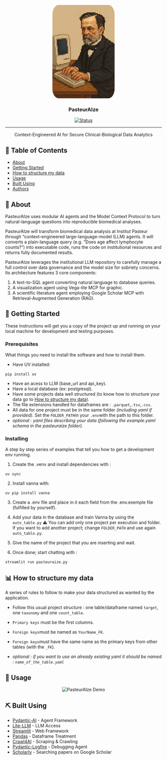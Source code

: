 <p align="center">
  <a href="" rel="noopener">
 <img width=200px height=300px src="logo.png" alt="Project logo" style="border-radius: 10%;"></a>
</p>

<h3 align="center">PasteurAIze</h3>

<div align="center">

[![Status](https://img.shields.io/badge/status-active-success.svg)]()


</div>

---

<p align="center"> Context-Engineered AI for Secure Clinical-Biological Data
Analytics
    <br> 
</p>

## 📝 Table of Contents

- [About](#about)
- [Getting Started](#getting_started)
- [How to structure my data](#structuredData)
- [Usage](#usage)
- [Built Using](#built_using)
- [Authors](#authors)

## 🧐 About <a name = "about"></a>

PasteurAIze uses modular AI agents and the Model Context Protocol to turn natural-language questions into reproducible biomedical analyses.

PasteurAIze will transform biomedical data analysis at Institut Pasteur through “context-engineered large-language-model (LLM) agents. It will converts a plain-language query (e.g. “Does age affect lymphocyte counts?”) into executable code, runs the code on
institutional resources and returns fully documented results.

PasteurAIze leverages the institutional LLM repository to carefully manage a full control over data governance and the model size for sobriety concerns. Its architecture features 3 core components: 
1) A text-to-SQL
agent converting natural language to database queries.
 2) A visualization agent using Vega-lite MCP
for graphic.
3) A scientific literature agent employing Google Scholar MCP with Retrieval-Augmented Generation (RAG).

## 🏁 Getting Started <a name = "getting_started"></a>

These instructions will get you a copy of the project up and running on your local machine for development and testing purposes. 

### Prerequisites

What things you need to install the software and how to install them.
- Have UV installed:  
```
pip install uv
```
- Have an acess to LLM (base_url and api_key).
- Have a local database (ex: postgresql).
- Have some projects data well structured (to know how to structure your data go to [How to structure my data](#structuredData)).
- The file extensions handled for dataframes are : `.parquet`,`.tsv`,`.csv`.
- All data for one project must be in the same folder _(including yaml if provided)_. Set the `FOLDER_PATH`in your `.env`with the path to this folder.  
- _optional : yaml files describing your data (following the example.yaml schema in the pasteuraize folder)._
### Installing

A step by step series of examples that tell you how to get a development env running.

1) Create the .venv and install dependencies with :
```
uv sync
```
2) Install vanna with:

```
uv pip install vanna
```
3) Create a .env file and place in it each field from the .env.exemple file (fulfilled by yourself).

4) Add your data in the database and train Vanna by using the `auto_table.py`
⚠️ You can add only one project per execution and folder. If you want to add another project; change `FOLDER_PATH` and use again `auto_table.py`.

5) Give the name of the project that you are inserting and wait.


6) Once done; start chatting with :
```
streamlit run pasteuraize.py
```


## 📊 How to structure my data <a name="structuredData"></a>
A series of rules to follow to make your data structured as wanted by the application.

- Follow this usual project structure : one table/dataframe named `target`, one `taxonomy` and one `count_table`.

- `Primary keys` must be the first columns.
- `Foreign keys`must be named as `YourName_FK`.
- `Foreign keys`must have the same name as the primary keys from other tables (with the `_FK`).
- _optional : if you want to use an already existing yaml it should be named : `name_of_the_table.yaml`_ 


## 🎈 Usage <a name="usage"></a>

<div align="center">
  <img src="https://github.com/user-attachments/assets/f0853328-88af-442f-9b7e-63dfb2981511" alt="PasteurAIze Demo" width="700">
</div>








## ⛏️ Built Using <a name = "built_using"></a>

- [Pydantic-AI](https://ai.pydantic.dev) - Agent Framework
- [Lite-LLM](https://www.litellm.ai/#hero) - LLM Access
- [Streamlit](https://streamlit.io) - Web Framework
- [Pandas](https://pandas.pydata.org) - Dataframe Treatment
- [Crawl4AI](https://docs.crawl4ai.com) - Scraping & Crawling
- [Pydantic-Logfire](https://pydantic.dev/logfire) - Debugging Agent
- [Scholarly](https://github.com/scholarly-python-package/scholarly) - Searching papers on Google Scholar



